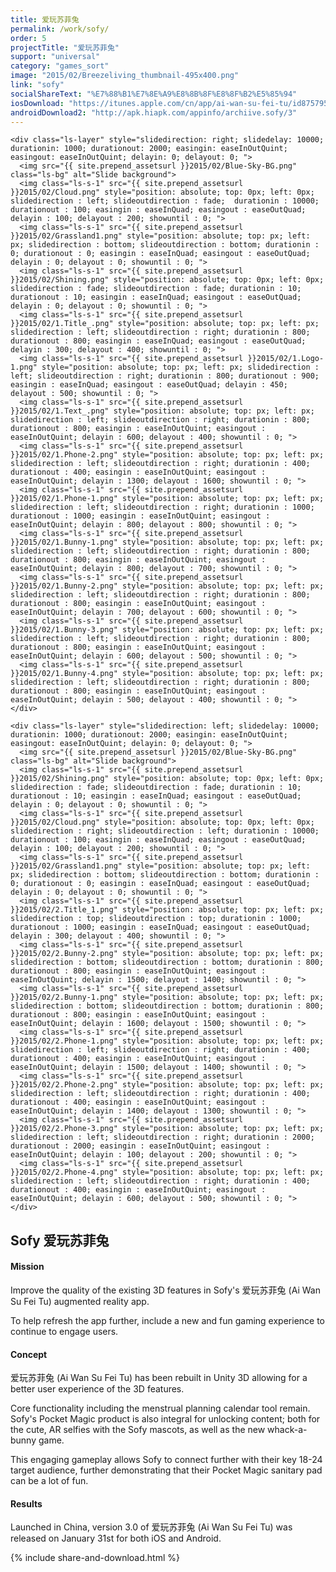 ```yaml
---
title: 爱玩苏菲兔
permalink: /work/sofy/
order: 5
projectTitle: "爱玩苏菲兔"
support: "universal"
category: "games_sort"
image: "2015/02/Breezeliving_thumbnail-495x400.png"
link: "sofy"
socialShareText: "%E7%88%B1%E7%8E%A9%E8%8B%8F%E8%8F%B2%E5%85%94"
iosDownload: "https://itunes.apple.com/cn/app/ai-wan-su-fei-tu/id875795508?mt=8"
androidDownload2: "http://apk.hiapk.com/appinfo/archiive.sofy/3"
---
```

<div class="avia-layerslider">
  <div id="layerslider_1" class="ls-wp-container">

    <div class="ls-layer" style="slidedirection: right; slidedelay: 10000; durationin: 1000; durationout: 2000; easingin: easeInOutQuint; easingout: easeInOutQuint; delayin: 0; delayout: 0; ">
      <img src="{{ site.prepend_assetsurl }}2015/02/Blue-Sky-BG.png" class="ls-bg" alt="Slide background">
      <img class="ls-s-1" src="{{ site.prepend_assetsurl }}2015/02/Cloud.png" style="position: absolute; top: 0px; left: 0px; slidedirection : left; slideoutdirection : fade;  durationin : 10000; durationout : 100; easingin : easeInQuad; easingout : easeOutQuad; delayin : 100; delayout : 200; showuntil : 0; ">
      <img class="ls-s-1" src="{{ site.prepend_assetsurl }}2015/02/Grassland1.png" style="position: absolute; top: px; left: px; slidedirection : bottom; slideoutdirection : bottom; durationin : 0; durationout : 0; easingin : easeInQuad; easingout : easeOutQuad; delayin : 0; delayout : 0; showuntil : 0; ">
      <img class="ls-s-1" src="{{ site.prepend_assetsurl }}2015/02/Shining.png" style="position: absolute; top: 0px; left: 0px; slidedirection : fade; slideoutdirection : fade; durationin : 10; durationout : 10; easingin : easeInQuad; easingout : easeOutQuad; delayin : 0; delayout : 0; showuntil : 0; ">
      <img class="ls-s-1" src="{{ site.prepend_assetsurl }}2015/02/1.Title_.png" style="position: absolute; top: px; left: px; slidedirection : left; slideoutdirection : right; durationin : 800; durationout : 800; easingin : easeInQuad; easingout : easeOutQuad; delayin : 300; delayout : 400; showuntil : 0; ">
      <img class="ls-s-1" src="{{ site.prepend_assetsurl }}2015/02/1.Logo-1.png" style="position: absolute; top: px; left: px; slidedirection : left; slideoutdirection : right; durationin : 800; durationout : 900; easingin : easeInQuad; easingout : easeOutQuad; delayin : 450; delayout : 500; showuntil : 0; ">
      <img class="ls-s-1" src="{{ site.prepend_assetsurl }}2015/02/1.Text_.png" style="position: absolute; top: px; left: px; slidedirection : left; slideoutdirection : right; durationin : 800; durationout : 800; easingin : easeInOutQuint; easingout : easeInOutQuint; delayin : 600; delayout : 400; showuntil : 0; ">
      <img class="ls-s-1" src="{{ site.prepend_assetsurl }}2015/02/1.Phone-2.png" style="position: absolute; top: px; left: px; slidedirection : left; slideoutdirection : right; durationin : 400; durationout : 400; easingin : easeInOutQuint; easingout : easeInOutQuint; delayin : 1300; delayout : 1600; showuntil : 0; ">
      <img class="ls-s-1" src="{{ site.prepend_assetsurl }}2015/02/1.Phone-1.png" style="position: absolute; top: px; left: px; slidedirection : left; slideoutdirection : right; durationin : 1000; durationout : 1000; easingin : easeInOutQuint; easingout : easeInOutQuint; delayin : 800; delayout : 800; showuntil : 0; ">
      <img class="ls-s-1" src="{{ site.prepend_assetsurl }}2015/02/1.Bunny-1.png" style="position: absolute; top: px; left: px; slidedirection : left; slideoutdirection : right; durationin : 800; durationout : 800; easingin : easeInOutQuint; easingout : easeInOutQuint; delayin : 800; delayout : 700; showuntil : 0; ">
      <img class="ls-s-1" src="{{ site.prepend_assetsurl }}2015/02/1.Bunny-2.png" style="position: absolute; top: px; left: px; slidedirection : left; slideoutdirection : right; durationin : 800; durationout : 800; easingin : easeInOutQuint; easingout : easeInOutQuint; delayin : 700; delayout : 600; showuntil : 0; ">
      <img class="ls-s-1" src="{{ site.prepend_assetsurl }}2015/02/1.Bunny-3.png" style="position: absolute; top: px; left: px; slidedirection : left; slideoutdirection : right; durationin : 800; durationout : 800; easingin : easeInOutQuint; easingout : easeInOutQuint; delayin : 600; delayout : 500; showuntil : 0; ">
      <img class="ls-s-1" src="{{ site.prepend_assetsurl }}2015/02/1.Bunny-4.png" style="position: absolute; top: px; left: px; slidedirection : left; slideoutdirection : right; durationin : 800; durationout : 800; easingin : easeInOutQuint; easingout : easeInOutQuint; delayin : 500; delayout : 400; showuntil : 0; ">
    </div>

    <div class="ls-layer" style="slidedirection: left; slidedelay: 10000; durationin: 1000; durationout: 2000; easingin: easeInOutQuint; easingout: easeInOutQuint; delayin: 0; delayout: 0; ">
      <img src="{{ site.prepend_assetsurl }}2015/02/Blue-Sky-BG.png" class="ls-bg" alt="Slide background">
      <img class="ls-s-1" src="{{ site.prepend_assetsurl }}2015/02/Shining.png" style="position: absolute; top: 0px; left: 0px; slidedirection : fade; slideoutdirection : fade; durationin : 10; durationout : 10; easingin : easeInQuad; easingout : easeOutQuad; delayin : 0; delayout : 0; showuntil : 0; ">
      <img class="ls-s-1" src="{{ site.prepend_assetsurl }}2015/02/Cloud.png" style="position: absolute; top: 0px; left: 0px; slidedirection : right; slideoutdirection : left; durationin : 10000; durationout : 100; easingin : easeInQuad; easingout : easeOutQuad; delayin : 100; delayout : 200; showuntil : 0; ">
      <img class="ls-s-1" src="{{ site.prepend_assetsurl }}2015/02/Grassland1.png" style="position: absolute; top: px; left: px; slidedirection : bottom; slideoutdirection : bottom; durationin : 0; durationout : 0; easingin : easeInQuad; easingout : easeOutQuad; delayin : 0; delayout : 0; showuntil : 0; ">
      <img class="ls-s-1" src="{{ site.prepend_assetsurl }}2015/02/2.Title_1.png" style="position: absolute; top: px; left: px; slidedirection : top; slideoutdirection : top; durationin : 1000; durationout : 1000; easingin : easeInQuad; easingout : easeOutQuad; delayin : 300; delayout : 400; showuntil : 0; ">
      <img class="ls-s-1" src="{{ site.prepend_assetsurl }}2015/02/2.Bunny-2.png" style="position: absolute; top: px; left: px; slidedirection : bottom; slideoutdirection : bottom; durationin : 800; durationout : 800; easingin : easeInOutQuint; easingout : easeInOutQuint; delayin : 1500; delayout : 1400; showuntil : 0; ">
      <img class="ls-s-1" src="{{ site.prepend_assetsurl }}2015/02/2.Bunny-1.png" style="position: absolute; top: px; left: px; slidedirection : bottom; slideoutdirection : bottom; durationin : 800; durationout : 800; easingin : easeInOutQuint; easingout : easeInOutQuint; delayin : 1600; delayout : 1500; showuntil : 0; ">
      <img class="ls-s-1" src="{{ site.prepend_assetsurl }}2015/02/2.Phone-1.png" style="position: absolute; top: px; left: px; slidedirection : left; slideoutdirection : right; durationin : 400; durationout : 400; easingin : easeInOutQuint; easingout : easeInOutQuint; delayin : 1500; delayout : 1400; showuntil : 0; ">
      <img class="ls-s-1" src="{{ site.prepend_assetsurl }}2015/02/2.Phone-2.png" style="position: absolute; top: px; left: px; slidedirection : left; slideoutdirection : right; durationin : 400; durationout : 400; easingin : easeInOutQuint; easingout : easeInOutQuint; delayin : 1400; delayout : 1300; showuntil : 0; ">
      <img class="ls-s-1" src="{{ site.prepend_assetsurl }}2015/02/2.Phone-3.png" style="position: absolute; top: px; left: px; slidedirection : left; slideoutdirection : right; durationin : 2000; durationout : 2000; easingin : easeInOutQuint; easingout : easeInOutQuint; delayin : 100; delayout : 200; showuntil : 0; ">
      <img class="ls-s-1" src="{{ site.prepend_assetsurl }}2015/02/2.Phone-4.png" style="position: absolute; top: px; left: px; slidedirection : left; slideoutdirection : right; durationin : 400; durationout : 400; easingin : easeInOutQuint; easingout : easeInOutQuint; delayin : 600; delayout : 500; showuntil : 0; ">
    </div>
  </div>
</div>

<div class="wrapper content project-detail" markdown="1">
  <h2 class="content-h2 with-bottom-line">Sofy 爱玩苏菲兔</h2>

#### Mission

Improve the quality of the existing 3D features in Sofy's 爱玩苏菲兔 (Ai Wan Su Fei Tu) augmented reality app.

To help refresh the app further, include a new and fun gaming experience to continue to engage users.

#### Concept

爱玩苏菲兔 (Ai Wan Su Fei Tu) has been rebuilt in Unity 3D allowing for a better user experience of the 3D features.

Core functionality including the menstrual planning calendar tool remain. Sofy's Pocket Magic product is also integral for unlocking content; both for the cute, AR selfies with the Sofy mascots, as well as the new whack-a-bunny game.

This engaging gameplay allows Sofy to connect further with their key 18-24 target audience, further demonstrating that their Pocket Magic sanitary pad can be a lot of fun.

#### Results

Launched in China, version 3.0 of 爱玩苏菲兔 (Ai Wan Su Fei Tu) was released on January 31st for both iOS and Android.

</div>

{% include share-and-download.html %}

<script>
$(document).ready(function() {
  if (typeof $.fn.layerSlider == "undefined") {
    lsShowNotice('layerslider_1','jquery');
  }
  else if (typeof $.transit == "undefined" || typeof $.transit.modifiedForLayerSlider == "undefined") {
    lsShowNotice('layerslider_1', 'transit');
  }
  else
  {
    $("#layerslider_1").layerSlider({
      width : '1440px',
      height : '600px',
      responsive : true,
      responsiveUnder : 0,
      sublayerContainer : 0,
      autoStart : true,
      pauseOnHover : false,
      firstLayer : 1,
      animateFirstLayer : true,
      randomSlideshow : false,
      twoWaySlideshow : true,
      loops : 0,
      forceLoopNum : true,
      autoPlayVideos : true,
      autoPauseSlideshow : true,
      youtubePreview : 'maxresdefault.jpg',
      keybNav : true,
      touchNav : true,
      skin : 'fullwidth',
      skinsPath : '../../css/LayerSlider/skins/',
      globalBGColor : '#ffffff',
      navPrevNext : true,
      navStartStop : false,
      navButtons : true,
      hoverPrevNext : true,
      hoverBottomNav : false,
      showBarTimer : false,
      showCircleTimer : true,
      thumbnailNavigation : 'disabled',
      tnWidth : 100,
      tnHeight : 60,
      tnContainerWidth : '60%',
      tnActiveOpacity : 35,
      tnInactiveOpacity : 100,
      imgPreload : true,
      yourLogo : false,
      yourLogoStyle : 'left: 10px; top: 10px;',
      yourLogoLink : false,
      yourLogoTarget : '_self',
      cbInit : function(element) { },
      cbStart : function(data) { },
      cbStop : function(data) { },
      cbPause : function(data) { },
      cbAnimStart : function(data) { },
      cbAnimStop : function(data) { },
      cbPrev : function(data) { },
      cbNext : function(data) { }
    });
  }
});
</script>
